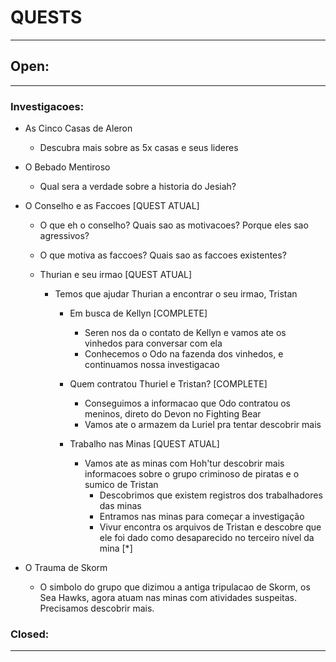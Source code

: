 # QUESTS
----

## Open:
----
### Investigacoes:
 - As Cinco Casas de Aleron
    - Descubra mais sobre as 5x casas e seus lideres

 - O Bebado Mentiroso
    - Qual sera a verdade sobre a historia do Jesiah?

- O Conselho e as Faccoes [QUEST ATUAL]
    - O que eh o conselho? Quais sao as motivacoes? Porque eles sao agressivos?
    - O que motiva as faccoes? Quais sao as faccoes existentes?

    - Thurian e seu irmao [QUEST ATUAL]
        - Temos que ajudar Thurian a encontrar o seu irmao, Tristan

            - Em busca de Kellyn [COMPLETE]
                - Seren nos da o contato de Kellyn e vamos ate os vinhedos para conversar com ela
                - Conhecemos o Odo na fazenda dos vinhedos, e continuamos nossa investigacao

            - Quem contratou Thuriel e Tristan? [COMPLETE]
                - Conseguimos a informacao que Odo contratou os meninos, direto do Devon no Fighting Bear
                - Vamos ate o armazem da Luriel pra tentar descobrir mais
            
            - Trabalho nas Minas [QUEST ATUAL]
                - Vamos ate as minas com Hoh'tur descobrir mais informacoes sobre o grupo criminoso de piratas e o sumico de Tristan
                    - Descobrimos que existem registros dos trabalhadores das minas
                    - Entramos nas minas para começar a investigação
                    - Vivur encontra os arquivos de Tristan e descobre que ele foi dado como desaparecido no terceiro nível da mina [*]
                        

- O Trauma de Skorm
    - O simbolo do grupo que dizimou a antiga tripulacao de Skorm, os Sea Hawks, agora atuam nas minas com atividades suspeitas. Precisamos descobrir mais.

### Closed:
----
